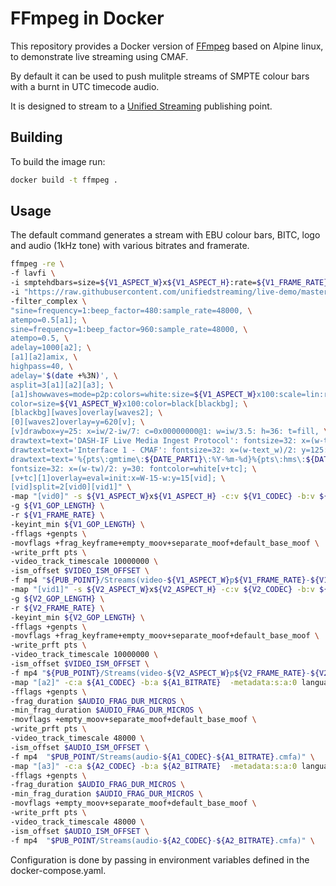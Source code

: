 # FFmpeg in Docker

This repository provides a Docker version of [FFmpeg](https://ffmpeg.org/) based on Alpine linux, 
to demonstrate live streaming using CMAF.

By default it can be used to push mulitple streams of SMPTE colour bars with a burnt in UTC timecode audio.

It is designed to stream to a [Unified Streaming](http://www.unified-streaming.com/products/unified-origin) publishing point.


## Building

To build the image run:

```bash
docker build -t ffmpeg .
```


## Usage

The default command generates a stream with EBU colour bars, BITC, logo and
audio (1kHz tone) with various bitrates and framerate. 

```bash
ffmpeg -re \
-f lavfi \
-i smptehdbars=size=${V1_ASPECT_W}x${V1_ASPECT_H}:rate=${V1_FRAME_RATE} \
-i "https://raw.githubusercontent.com/unifiedstreaming/live-demo/master/ffmpeg/usp_logo_white.png" \
-filter_complex \
"sine=frequency=1:beep_factor=480:sample_rate=48000, \
atempo=0.5[a1]; \
sine=frequency=1:beep_factor=960:sample_rate=48000, \
atempo=0.5, \
adelay=1000[a2]; \
[a1][a2]amix, \
highpass=40, \
adelay='$(date +%3N)', \
asplit=3[a1][a2][a3]; \
[a1]showwaves=mode=p2p:colors=white:size=${V1_ASPECT_W}x100:scale=lin:rate=$((${V1_FRAME_RATE}))[waves]; \
color=size=${V1_ASPECT_W}x100:color=black[blackbg]; \
[blackbg][waves]overlay[waves2]; \
[0][waves2]overlay=y=620[v]; \
[v]drawbox=y=25: x=iw/2-iw/7: c=0x00000000@1: w=iw/3.5: h=36: t=fill, \
drawtext=text='DASH-IF Live Media Ingest Protocol': fontsize=32: x=(w-text_w)/2: y=75: fontsize=32: fontcolor=white,\
drawtext=text='Interface 1 - CMAF': fontsize=32: x=(w-text_w)/2: y=125: fontsize=32: fontcolor=white, \
drawtext=text='%{pts\:gmtime\:${DATE_PART1}\:%Y-%m-%d}%{pts\:hms\:${DATE_MOD_DAYS}.${DATE_PART2}}':\
fontsize=32: x=(w-tw)/2: y=30: fontcolor=white[v+tc]; \
[v+tc][1]overlay=eval=init:x=W-15-w:y=15[vid]; \
[vid]split=2[vid0][vid1]" \
-map "[vid0]" -s ${V1_ASPECT_W}x${V1_ASPECT_H} -c:v ${V1_CODEC} -b:v ${V1_BITRATE} -profile:v main -preset ultrafast -tune zerolatency \
-g ${V1_GOP_LENGTH} \
-r ${V1_FRAME_RATE} \
-keyint_min ${V1_GOP_LENGTH} \
-fflags +genpts \
-movflags +frag_keyframe+empty_moov+separate_moof+default_base_moof \
-write_prft pts \
-video_track_timescale 10000000 \
-ism_offset $VIDEO_ISM_OFFSET \
-f mp4 "${PUB_POINT}/Streams(video-${V1_ASPECT_W}p${V1_FRAME_RATE}-${V1_BITRATE}.cmfv)" \
-map "[vid1]" -s ${V2_ASPECT_W}x${V2_ASPECT_H} -c:v ${V2_CODEC} -b:v ${V2_BITRATE} -profile:v main -preset ultrafast -tune zerolatency \
-g ${V2_GOP_LENGTH} \
-r ${V2_FRAME_RATE} \
-keyint_min ${V2_GOP_LENGTH} \
-fflags +genpts \
-movflags +frag_keyframe+empty_moov+separate_moof+default_base_moof \
-write_prft pts \
-video_track_timescale 10000000 \
-ism_offset $VIDEO_ISM_OFFSET \
-f mp4 "${PUB_POINT}/Streams(video-${V2_ASPECT_W}p${V2_FRAME_RATE}-${V2_BITRATE}.cmfv)" \
-map "[a2]" -c:a ${A1_CODEC} -b:a ${A1_BITRATE}  -metadata:s:a:0 language=${A1_LANGUAGE} \
-fflags +genpts \
-frag_duration $AUDIO_FRAG_DUR_MICROS \
-min_frag_duration $AUDIO_FRAG_DUR_MICROS \
-movflags +empty_moov+separate_moof+default_base_moof \
-write_prft pts \
-video_track_timescale 48000 \
-ism_offset $AUDIO_ISM_OFFSET \
-f mp4  "$PUB_POINT/Streams(audio-${A1_CODEC}-${A1_BITRATE}.cmfa)" \
-map "[a3]" -c:a ${A2_CODEC} -b:a ${A2_BITRATE}  -metadata:s:a:0 language=${A2_LANGUAGE} \
-fflags +genpts \
-frag_duration $AUDIO_FRAG_DUR_MICROS \
-min_frag_duration $AUDIO_FRAG_DUR_MICROS \
-movflags +empty_moov+separate_moof+default_base_moof \
-write_prft pts \
-video_track_timescale 48000 \
-ism_offset $AUDIO_ISM_OFFSET \
-f mp4  "$PUB_POINT/Streams(audio-${A2_CODEC}-${A2_BITRATE}.cmfa)" \
```

Configuration is done by passing in environment variables defined in the docker-compose.yaml.
